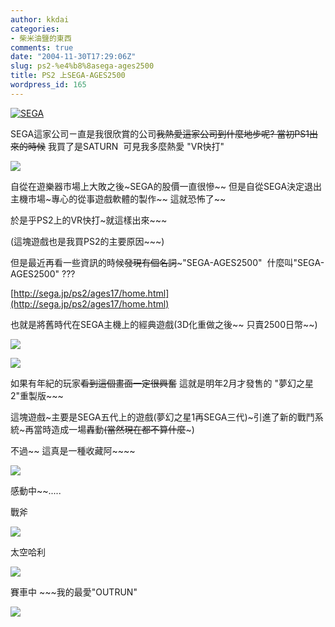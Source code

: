 ```yaml
---
author: kkdai
categories:
- 柴米油鹽的東西
comments: true
date: "2004-11-30T17:29:06Z"
slug: ps2-%e4%b8%8asega-ages2500
title: PS2 上SEGA-AGES2500
wordpress_id: 165
---
```


[![SEGA](http://sega.jp/images/hd_segalogo.gif)](http://sega.jp/)

SEGA這家公司ㄧ直是我很欣賞的公司~~我熱愛這家公司到什麼地步呢? 當初PS1出來的時候~~ 我買了是SATURN  可見我多麼熱愛  "VR快打"

![](http://www.yesky.com/Gameall/73193402434322432/20010224/segavf48.jpg)

自從在遊樂器市場上大敗之後~SEGA的股價一直很慘~~ 但是自從SEGA決定退出主機市場~專心的從事遊戲軟體的製作~~ 這就恐怖了~~

於是乎PS2上的VR快打~就這樣出來~~~

(這塊遊戲也是我買PS2的主要原因~~~)

但是最近再看一些資訊的時候~~發現有個名詞~~~"SEGA-AGES2500"  什麼叫"SEGA-AGES2500" ???

[http://sega.jp/ps2/ages17/home.html](http://sega.jp/ps2/ages17/home.html)

也就是將舊時代在SEGA主機上的經典遊戲(3D化重做之後~~ 只賣2500日幣~~)

![](http://sega.jp/ps2/ages17/images/screen_1.jpg)

![](http://sega.jp/ps2/ages17/images/screen_5.jpg)

如果有年紀的玩家~~看到這個畫面一定很興奮~~ 這就是明年2月才發售的  "夢幻之星2"重製版~~~

這塊遊戲~主要是SEGA五代上的遊戲(夢幻之星1再SEGA三代)~引進了新的戰鬥系統~再當時造成一場轟動~~(當然現在都不算什麼~~~)

不過~~  這真是一種收藏阿~~~~

![](http://sega.jp/ps2/ages17/images/screen_7.jpg)

感動中~~.....


<!--more-->
戰斧

![](http://sega.jp/ps2/ages05/images/screen_2.jpg)

太空哈利

![](http://sega.jp/ps2/ages04/images/screen_2.jpg)

賽車中 ~~~我的最愛"OUTRUN"

![](http://sega.jp/ps2/ages13/images/screen_4.jpg)
